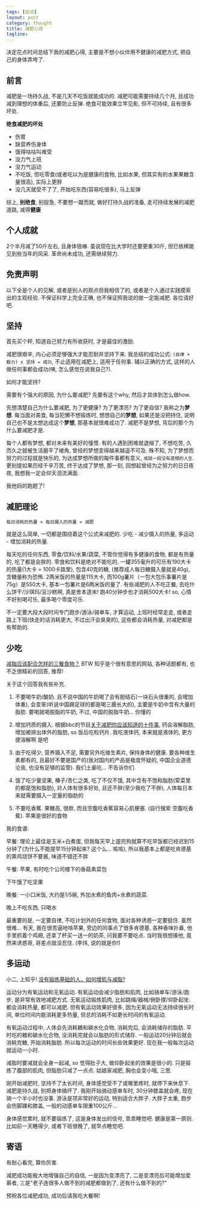 ```yaml
---
tags: [扯淡]
layout: post
category: thought
title: 减肥心得
tagline: 
---
```


决定花点时间总结下我的减肥心得, 主要是不想小伙伴用不健康的减肥方式, 把自己的身体弄垮了.

前言
---

减肥是一场持久战, 不是几天不吃饭就能成功的. 减肥可能需要持续几个月, 且成功减到理想的体重后, 还要防止反弹. 绝食可能效果立竿见影, 但不可持续, 且有很多坏处.

**绝食减肥的坏处**

* 伤胃
* 缺营养伤身体
* 饿得咕咕叫难受
* 没力气上班
* 没力气运动
* 不吃饭, 但吃零食(或者吃以为是健康的食物, 比如水果, 但其实有的水果果糖含量很高), 实际上更胖
* 没几天就受不了了, 开始吃东西(容易吃很多), 马上反弹

综上, **别绝食**, 别捉急, 不要想一蹴而就, 做好打持久战的准备, 走可持续发展的减肥道路, 减得**健康**

个人成就
---

2个半月减了50斤左右, 且身体倍棒. 虽说现在比大学时还要更重30斤, 但已依稀能见到些当年的风采. 革命尚未成功, 还需继续努力.

免责声明
---

以下全是个人的见解, 或者是别人的观点但我相信了的, 或者是个人通过实践摸索出的主观经验. 不保证科学上完全正确, 也不保证照我说的做一定能减肥. 各位请好吧.

坚持
---

首先买个秤, 知道自己努力有所收获时, 才是最佳的激励. 

减肥很艰辛, 内心必须足够强大才能忍耐并坚持下来. 我总结的成功公式: `(自律 + 毅力) x 坚持 = 成功`, 不止适用在减肥上, 适用于任何事. 辅以正确的方式, 这样的人做任何事都会成功(咦, 怎么感觉在说我自己?). 

如何才能坚持?

需要有个强大的原因, 为什么要减肥? 先要有这个why, 然后才具体到怎么做how. 

先想清楚自己为什么要减肥, 为了更健康? 为了更漂亮? 为了更自信? 我称之为**梦想**. 每当面对美食, 每当犯懒不想锻炼时, 想想自己的**梦想**, 如果还是没把持住, 说明自己也不是太想达成这个**梦想**, 那基本就很难成功了. 减肥不是梦想, 背后的那个为什么要减肥才是.

每个人都有梦想, 都对未来有美好的憧憬. 有的人遇到困难就退缩了, 不想吃苦, 久而久之就被生活磨平了棱角, 曾经的梦想变得越来越遥不可及. 殊不知, 为了梦想而努力的过程就是快乐的, 为达成梦想所做的每件事都有意义, `成就一段没有遗憾的人生`. 更别提如果历经千辛万苦, 终于达成了梦想, 那一刻, 回想起曾经为之努力的日日夜夜, 我想我一定会仰天泪流满面.

我他妈的跑题了!

减肥理论
---

`每日消耗的热量 > 每日摄入的热量 = 减肥`

就是这么简单, 一切都是围绕着这个公式来减肥的. 少吃 - 减少摄入的热量, 多运动 - 增加消耗的热量. 

每天吃的任何东西, 零食/饮料/水果/蔬菜, 不管你觉得有多健康的食物, 都是有热量的, 吃了都是会胖的. 零食和饮料是绝对不能吃的. 一罐355毫升的可乐有190大卡的热量(1大卡 = 1000卡路里), 包含40克的糖, (推荐成人每日糖摄入量就是40g), 含糖量称为恐怖. 2两米饭的热量是115大卡, 而100g薯片（一包大包乐事薯片是75g）是550大卡, 基本一包薯片是6两米饭的量了. 有些减肥的人不吃正餐, 去吃什么饼干/沙琪玛/豆沙糕啊, 真是舍本逐末! 跑40分钟步也才消耗500大卡! so, 心情不好别喝可乐, 最多喝个零度可乐.

不一定要大段大段时间专门跑步/游泳/骑单车, 才算运动, 上班时经常走走, 或者走路上下班(快走的话消耗更大, 不过出汗会臭臭的), 这些都会消耗热量, 对减肥都是有帮助的. 

少吃
---

[减脂应该配合怎样的三餐食物？](http://www.zhihu.com/question/20616440) BTW 知乎是个很有意思的网站, 各种话题都有, 也不乏很精彩的回答, 推荐!

关于这个回答我有些补充.

1. 不要喝牛奶/酸奶. 且不说中国的牛奶喝了会有胆结石(一块石头很重的, 会增加体重), 会变笨(听说中国踢足球的都是喝三鹿长大的), 主要是牛奶中含有大量的脂肪. 要喝就喝脱脂的牛奶, 不过, 中国的脱脂牛奶... 你懂的

2. 增加钙质的摄入. 根据bbc的节目[关于减肥你应该知道的十件事](http://v.163.com/movie/2013/5/E/1/M8TBLASMF_M8TBLJSE1.html), 钙会溶解脂肪, 增加被排出体外的脂肪, so 饭后吃粒钙片. 我吃液体钙, 本来就是液体的, 更方便溶解啊 是吧

3. 由于吃得少, 营养摄入不足, 需要另外吃维生素片, 保持身体的健康. 要各种维生素都有的, 且最好不要是国产的(我对国内的产品是极度怀疑的, 中国企业道德沦丧, 也没有足够的监管). 我们土豪吃... 不告诉你们.

4. 饿了吃少量坚果, 榛子/杏仁之类, 吃了不仅不饿, 其中含有不饱和脂肪(荤菜里的都是饱和脂肪), 对人体有很多好处, 且还不胖(至少我吃了不胖), 人体每日本来就需要摄入一定量的脂肪的

5. 不要吃香蕉. 果糖高, 很胖, 而且空腹吃香蕉容易心肌梗塞. (自行搜索 空腹吃香蕉). 苹果是很好的食物

我的食谱: 

早餐: 理论上最佳是玉米+白煮蛋, 但我每天早上遛完狗就算不吃早饭都已经迟到15分钟了(为什么不能提早15分钟起来? 这个么... 咳咳), 所以我基本上都是吃肯德基的熏鸡烧饼不要酱, 味道不错还不胖

午餐: 苹果, 有时吃个公司楼下的香菇素菜包

下午饿了吃坚果

晚餐: 一小口米饭, 大约是1/5碗, 外加水煮的鱼肉+水煮的蔬菜.

晚上不吃东西, 只喝水

最重要的是, 一定要自律, 不吃计划外的任何食物, 面对各种诱惑一定要挺住. 虽然很难... 有天, 我在很苦逼地啃苹果, 旁边的同事点了很多肯德基, 各种香味扑鼻, 他手里抓着个鸡翅, 还拿了杯买一送一的奶茶, 问我要不要吃点. 当时我很想揍他, 竟然来诱惑哥, 哥差点就没忍住. (李炜, 说的就是你!)

多运动
---

小二, 上知乎! [没有锻炼基础的人，如何增肌与减脂?](http://www.zhihu.com/question/20687290)

运动分为有氧运动和无氧运动. 有氧运动会减少脂肪和肌肉, 比如骑单车/游泳/跑步, 是非常有效地减肥方式. 无氧运动锻炼肌肉, 比如跳绳/器械/俯卧撑/仰卧起坐. 都会消耗热量, 都可以减肥. 但有氧运动效果好很多, 因为无氧运动无法持续很长时间, 单位时间内能消耗更多热量, 但总的消耗不如更长时间的有氧运动.

有氧运动过程中, 人体会先消耗糖和碳水化合物, 消耗完后, 会消耗储存的脂肪. 平时吃的糖和碳水化合物, 没消耗完就会以脂肪的形式储存. 一般运动20分钟后就会消耗完糖, 开始消耗脂肪. 所以每次运动的时间长些效果更好. 现在我一般每次运动就运动一小时.

减脂时要减就会全身一起减, so 觉得肚子大, 做仰卧起坐的效果是很小的. 只是锻炼了腹部的肌肉, 但脂肪只减了一点点. 姑娘家减肥, 胸也会变小哦, 三思

刚开始减肥时, 坚持不了太长时间, 身体感觉受不了或哪里疼时, 就停下来休息下. 减肥是持久战, 别把身体搞坏了. 我刚开始骑动感单车时, 30分钟膝盖就会疼, 现在骑一个半小时也没事. 游泳是项非常好的运动, 特别适合大胖子. 大胖子太重, 跑步会伤脚踝和膝盖, 一般的动感单车限重100公斤... 

身体感觉累时, 就不要锻炼了, 这是身体发出的信号, 乖乖睡觉吧. 健康是第一原则. 比如前一天睡得少, 或者下班很晚了, 就早点睡觉吧. 



寄语
---

有耐心看完, 算你厉害.

减肥成功能极大地增强自己的自信, 一是因为变漂亮了, 二是变漂亮后可能增加爱慕者, 三是"老子连很多人做不到的减肥都做到了, 还有什么做不到的?"

预祝各位减肥成功, 成功后请我吃大餐啊!
